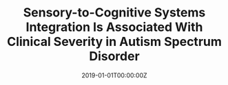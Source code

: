 ---
title: "Sensory-to-Cognitive Systems Integration Is Associated With Clinical Severity in Autism Spectrum Disorder"
authors:
- Kenia Martínez
- Magdalena Martínez García
- Luis Marcos Vidal
- Joost Janssen
- Francisco X. Castellanos
- Clara Pretus
- Óscar Villarroya
- Laura Pina-Camacho
- Covadonga Díaz-Caneja
- Mara Parellada
- Celso Arango
- Manuel Desco
- Jorge Sepulcre
- Susana Carmona
date: "2019-01-01T00:00:00Z"
doi: ""
publishDate: "2019-01-01T00:00:00Z"
publication_types: ["2"]
publication: "In *Journal of the American Academy of Child and Adolescent Psychiatry*"
tags:
- Otros
featured: false
links:
- name: Link
  url: https://pubmed.ncbi.nlm.nih.gov/31260788/
---